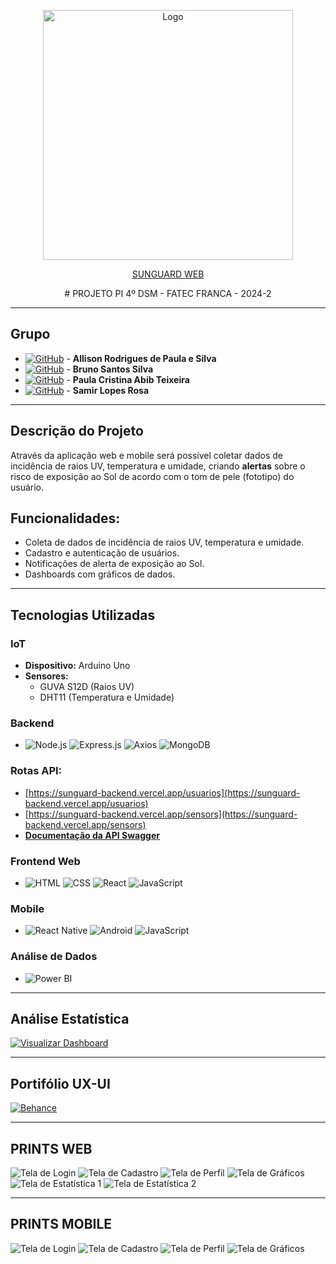 <p align="center">
  <img src="design/logoblack.png" alt="Logo" width="400"/>
</p>

<p align="center">
  <a href="https://sun-guard.vercel.app">SUNGUARD WEB</a>
</p>

<p align="center">
# PROJETO PI 4º DSM - FATEC FRANCA - 2024-2
</p>

---

## Grupo
- [![GitHub](https://img.shields.io/badge/GitHub-allisonrps-blue?logo=github)](https://github.com/allisonrps) - **Allison Rodrigues de Paula e Silva**    
- [![GitHub](https://img.shields.io/badge/GitHub-BrunoJose--dev-blue?logo=github)](https://github.com/BrunoJose-dev) - **Bruno Santos Silva**
- [![GitHub](https://img.shields.io/badge/GitHub-jed1rey-blue?logo=github)](https://github.com/jed1rey) - **Paula Cristina Abib Teixeira**
- [![GitHub](https://img.shields.io/badge/GitHub-SamLope-blue?logo=github)](https://github.com/SamLope) - **Samir Lopes Rosa**

---

## Descrição do Projeto
Através da aplicação web e mobile será possível coletar dados de incidência de raios UV, temperatura e umidade, criando **alertas** sobre o risco de exposição ao Sol de acordo com o tom de pele (fototipo) do usuário.

## Funcionalidades:
- Coleta de dados de incidência de raios UV, temperatura e umidade.
- Cadastro e autenticação de usuários.
- Notificações de alerta de exposição ao Sol.
- Dashboards com gráficos de dados.

---

## Tecnologias Utilizadas

### IoT
- **Dispositivo:** Arduino Uno
- **Sensores:**
  - GUVA S12D (Raios UV)
  - DHT11 (Temperatura e Umidade)

### Backend
- ![Node.js](https://img.shields.io/badge/Node.js-339933?style=for-the-badge&logo=nodedotjs&logoColor=white) ![Express.js](https://img.shields.io/badge/Express.js-000000?style=for-the-badge&logo=express&logoColor=white) ![Axios](https://img.shields.io/badge/Axios-671ddf?style=for-the-badge&logo=axios&logoColor=white) ![MongoDB](https://img.shields.io/badge/MongoDB-4ea94b?style=for-the-badge&logo=mongodb&logoColor=white)

### Rotas API:
- [https://sunguard-backend.vercel.app/usuarios](https://sunguard-backend.vercel.app/usuarios)
- [https://sunguard-backend.vercel.app/sensors](https://sunguard-backend.vercel.app/sensors)
- [**Documentação da API Swagger**](https://app.swaggerhub.com/apis/ALLISONRPS/SunGuard_API/1.0.0#/) 

### Frontend Web
- ![HTML](https://img.shields.io/badge/HTML-E34F26?style=for-the-badge&logo=html5&logoColor=white) ![CSS](https://img.shields.io/badge/CSS-1572B6?style=for-the-badge&logo=css3&logoColor=white) ![React](https://img.shields.io/badge/React-20232a?style=for-the-badge&logo=react&logoColor=61dafb) ![JavaScript](https://img.shields.io/badge/JavaScript-F7DF1E?style=for-the-badge&logo=javascript&logoColor=black)

### Mobile
- ![React Native](https://img.shields.io/badge/React_Native-20232a?style=for-the-badge&logo=react&logoColor=61dafb) ![Android](https://img.shields.io/badge/Android-3DDC84?style=for-the-badge&logo=android&logoColor=white) ![JavaScript](https://img.shields.io/badge/JavaScript-F7DF1E?style=for-the-badge&logo=javascript&logoColor=black)

### Análise de Dados
- ![Power BI](https://img.shields.io/badge/Power_BI-F2C811?style=for-the-badge&logo=powerbi&logoColor=black) 

---


## Análise Estatística

[![Visualizar Dashboard](https://img.shields.io/badge/Visualizar_Dashboard-F2C811?style=for-the-badge&logo=powerbi&logoColor=black)](https://app.powerbi.com/view?r=eyJrIjoiOTZlN2IyYzAtNjE2ZS00ZDdmLTkwZjAtZjgxMWEzODcyY2Q4IiwidCI6ImNmNzJlMmJkLTdhMmItNDc4My1iZGViLTM5ZDU3YjA3Zjc2ZiIsImMiOjR9)


--- 


## Portifólio UX-UI
[![Behance](https://img.shields.io/badge/Behance-1769FF?style=for-the-badge&logo=behance&logoColor=white)](https://www.behance.net)


---

## PRINTS WEB

![Tela de Login](./prints/web-login.png)
![Tela de Cadastro](./prints/web-cadastro.png)
![Tela de Perfil](./prints/web-perfil.png)
![Tela de Gráficos](./prints/web-graficos.png)
![Tela de Estatística 1](./prints/prints/web-estatistica1.png)
![Tela de Estatística 2](./prints/web-estatistica2.png)

---

## PRINTS MOBILE

![Tela de Login](./prints/mobile-login.png)
![Tela de Cadastro](./prints/mobile-cadastro.png)
![Tela de Perfil](./prints/mobile-perfil.png)
![Tela de Gráficos](./prints/mobile-graficos.png)